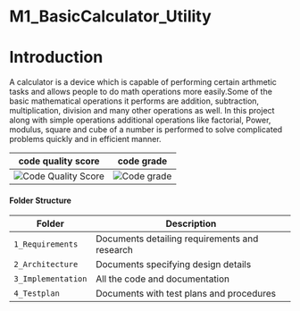 # M1_BasicCalculator_Utility

# Introduction

A calculator is a device which is capable of performing certain arthmetic tasks and allows people to do math operations more easily.Some of the basic mathematical operations it performs are addition, subtraction, multiplication, division and many other operations as well.
In this project along with simple operations additional operations like factorial, Power, modulus, square and cube of a number is performed to solve complicated problems quickly and in efficient manner.


code quality score | code grade |
|--------------------|------------
| ![Code Quality Score](https://api.codiga.io/project/31074/score/svg) |![Code grade](https://api.codiga.io/project/31074/status/svg)

#### Folder Structure
Folder             | Description
-------------------| -----------------------------------------
`1_Requirements`   | Documents detailing requirements and research
`2_Architecture`         | Documents specifying design details
`3_Implementation` | All the code and documentation
`4_Testplan`      | Documents with test plans and procedures

